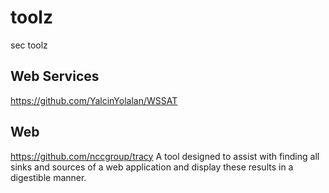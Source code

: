 # toolz
sec toolz

## Web Services
https://github.com/YalcinYolalan/WSSAT

## Web
https://github.com/nccgroup/tracy A tool designed to assist with finding all sinks and sources of a web application and display these results in a digestible manner.
